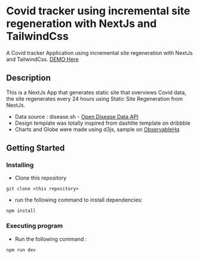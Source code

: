 # Covid tracker using incremental site regeneration with NextJs and TailwindCss

A Covid tracker Application using incremental site regeneration with NextJs and TailwindCss. [DEMO Here](https://covid-tracker-next-tailwind-isr.vercel.app/)

## Description

This is a NextJs App that generates static site that overviews Covid data, the site regenerates every 24 hours using Static Site Regeneration from NextJs.

- Data source : disease.sh - [Open Disease Data API](https://disease.sh/)
- Design template was totally inspired from dashlite template on dribbble
- Charts and Globe were made using d3js, sample on [ObservableHq](https://observablehq.com/d/4b671b987c987566)

## Getting Started

### Installing

- Clone this repository

```
git clone <this repository>
```

- run the following command to install dependencies:

```
npm install
```

### Executing program

- Run the following command :

```
npm run dev
```


